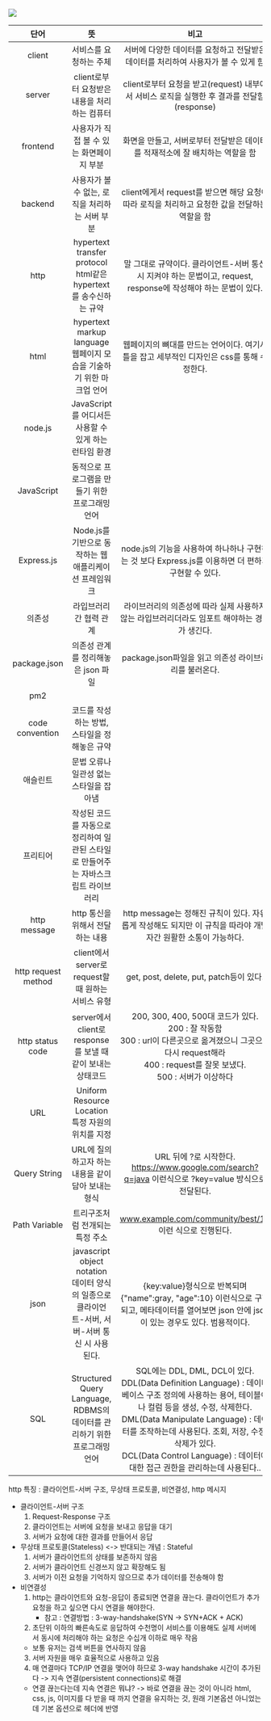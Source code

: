 <br>
<img src="/Tracking%20Time/JAN/250128.png">

|         단어          |                                   뜻                                    |                                                                                                                         비고                                                                                                                          |
|:-------------------:|:----------------------------------------------------------------------:|:---------------------------------------------------------------------------------------------------------------------------------------------------------------------------------------------------------------------------------------------------:|
|       client        |                              서비스를 요청하는 주체                              |                                                                                                   서버에 다양한 데이터를 요청하고 전달받은 데이터를 처리하여 사용자가 볼 수 있게 함                                                                                                    |
|       server        |                      client로부터 요청받은 내용을 처리하는 컴퓨터                       |                                                                                           client로부터 요청을 받고(request) 내부에서 서비스 로직을 실행한 후 결과를 전달함(response)                                                                                            |
|      frontend       |                        사용자가 직접 볼 수 있는 화면페이지 부분                         |                                                                                                     화면을 만들고, 서버로부터 전달받은 데이터를 적재적소에 잘 배치하는 역할을 함                                                                                                     |
|       backend       |                      사용자가 볼 수 없는, 로직을 처리하는 서버 부분                       |                                                                                             client에게서 request를 받으면 해당 요청에 따라 로직을 처리하고 요청한 값을 전달하는 역할을 함                                                                                             |
|        http         |       hypertext transfer protocol<br/>html같은 hypertext를 송수신하는 규약       |                                                                                      말 그대로 규약이다. 클라이언트-서버 통신 시 지켜야 하는 문법이고, request, response에 작성해야 하는 문법이 있다.                                                                                      |
|        html         |         hypertext markup language<br/>웹페이지 모습을 기술하기 위한 마크업 언어          |                                                                                                웹페이지의 뼈대를 만드는 언어이다. 여기서 틀을 잡고 세부적인 디자인은 css를 통해 수정한다.                                                                                                |
|       node.js       |                  JavaScript를 어디서든 사용할 수 있게 하는 런타임 환경                   |                                                                                                                                                                                                                                                     |
|     JavaScript      |                       동적으로 프로그램을 만들기 위한 프로그래밍 언어                       |                                                                                                                                                                                                                                                     |
|     Express.js      |                   Node.js를 기반으로 동작하는 웹 애플리케이션 프레임워크                    |                                                                                          node.js의 기능을 사용하여 하나하나 구현하는 것 보다 Express.js를 이용하면 더 편하게 구현할 수 있다.                                                                                          |
|         의존성         |                              라입브러리간 협력 관계                              |                                                                                                라이브러리의 의존성에 따라 실제 사용하지 않는 라입브러리더라도 임포트 해야하는 경우가 생긴다.                                                                                                 |
|    package.json     |                         의존성 관계를 정리해놓은 json 파일                          |                                                                                                         package.json파일을 읽고 의존성 라이브러리를 불러온다.                                                                                                         |
|         pm2         |                                                                        |                                                                                                                                                                                                                                                     |
|   code convention   |                       코드를 작성하는 방법, 스타일을 정해놓은 규약                        |                                                                                                                                                                                                                                                     |
|        애슬린트         |                         문법 오류나 일관성 없는 스타일을 잡아냄                         |                                                                                                                                                                                                                                                     |
|        프리티어         |             작성된 코드를 자동으로 정리하여 일관된 스타일로 만들어주는 자바스크립트 라이브러리              |                                                                                                                                                                                                                                                     |
|    http message     |                          http 통신을 위해서 전달하는 내용                          |                                                                                        http message는 정해진 규칙이 있다. 자유롭게 작성해도 되지만 이 규칙을 따라야 개발자간 원활한 소통이 가능하다.                                                                                         |
| http request method |                 client에서 server로 request할 때 원하는 서비스 유형                 |                                                                                                         get, post, delete, put, patch등이 있다.                                                                                                         |
|  http status code   |              server에서 client로 response를 보낼 때 같이 보내는 상태코드               |                                                       200, 300, 400, 500대 코드가 있다.<br/>200 : 잘 작동함<br/>300 : url이 다른곳으로 옮겨졌으니 그곳으로 다시 request해라<br/>400 : request를 잘못 보냈다.<br/>500 : 서버가 이상하다                                                        |
|         URL         |              Uniform Resource Location<br/>특정 자원의 위치를 지정               |                                                                                                                                                                                                                                                     |
|    Query String     |                     URL에 질의하고자 하는 내용을 같이 담아 보내는 형식                     |                                                                                URL 뒤에 ?로 시작한다.<br/>https://www.google.com/search?q=java 이런식으로 ?key=value 방식으로 전달된다.                                                                                 |
|    Path Variable    |                           트리구조처럼 전개되는 특정 주소                            |                                                                                                   www.example.com/community/best/10 이런 식으로 진행된다.                                                                                                    |
|        json         | javascript object notation<br/>데이터 양식의 일종으로 클라이언트-서버, 서버-서버 통신 시 사용된다. |                                                                        {key:value}형식으로 반복되며 {"name":gray, "age":10} 이런식으로 구현되고, 메타데이터를 열어보면 json 안에 json이 있는 경우도 있다. 범용적이다.                                                                         |
|         SQL         |        Structured Query Language, RDBMS의 데이터를 관리하기 위한 프로그래밍 언어         | SQL에는 DDL, DML, DCL이 있다.<br/>DDL(Data Definition Language) : 데이터베이스 구조 정의에 사용하는 용어, 테이블이나 컬럼 등을 생성, 수정, 삭제한다.<br/>DML(Data Manipulate Language) : 데이터를 조작하는데 사용된다. 조회, 저장, 수정, 삭제가 있다.<br/>DCL(Data Control Language) : 데이터에 대한 접근 권한을 관리하는데 사용된다.. |


http 특징 : 클라이언트-서버 구조, 무상태 프로토콜, 비연결성, http 메시지
* 클라이언트-서버 구조
  1. Request-Response 구조
  2. 클라이언트는 서버에 요청을 보내고 응답을 대기
  3. 서버가 요청에 대한 결과를 만들어서 응답
* 무상태 프로토콜(Stateless) <-> 반대되는 개념 : Stateful
  1. 서버가 클라이언트의 상태를 보존하지 않음
  2. 서버가 클라이언트 신경쓰지 않고 확장해도 됨
  3. 서버가 이전 요청을 기억하지 않으므로 추가 데이터를 전송해야 함
* 비연결성
  1. http는 클라이언트와 요청-응답이 종료되면 연결을 끊는다. 클라이언트가 추가 요청을 하고 싶으면 다시 연결을 해야한다.
     * 참고 : 연결방법 : 3-way-handshake(SYN -> SYN+ACK + ACK)
  2. 초단위 이하의 빠른속도로 응답하여 수천명이 서비스를 이용해도 실제 서버에서 동시에 처리해야 하는 요청은 수십개 이하로 매우 작음
    * 보통 유저는 검색 버튼을 연사하지 않음
  3. 서버 자원을 매우 효율적으로 사용하고 있음
  4. 매 연결마다 TCP/IP 연결을 맺어야 하므로 3-way handshake 시간이 추가된다 -> 지속 연결(persistent connections)로 해결
    * 연결 끊는다는데 지속 연결은 뭐냐? -> 바로 연결을 끊는 것이 아니라 html, css, js, 이미지를 다 받을 때 까지 연결을 유지하는 것, 원래 기본옵션 아니었는데 기본 옵션으로 헤더에 반영